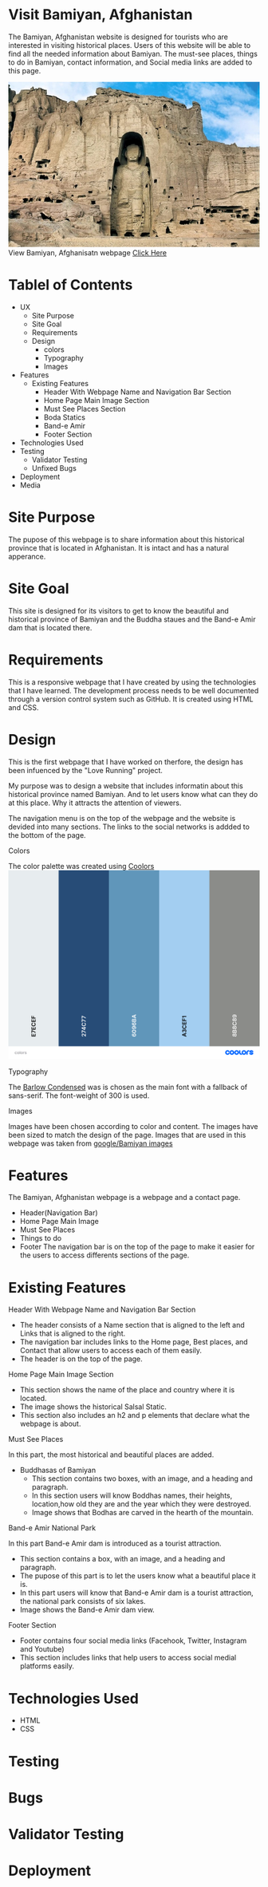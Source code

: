 # Visit Bamiyan, Afghanistan
The Bamiyan, Afghanistan website is designed for tourists who are interested in visiting historical places. Users of this website will be able to find all the needed information about Bamiyan. The must-see places, things to do in Bamiyan, contact information, and Social media links are added to this page.


![This image shows that it is resposive to every device](assets/images/Boddha-image.jpg
)
View Bamiyan, Afghanisatn webpage
[Click Here](https://github.com)

# Tablel of Contents

- UX
  - Site Purpose
  - Site Goal
  - Requirements
  - Design
    - colors
    - Typography
    - Images
- Features
  - Existing Features
    - Header With Webpage Name and Navigation Bar Section
    - Home Page Main Image Section
    - Must See Places Section
    - Boda Statics
    - Band-e Amir
    - Footer Section
- Technologies Used
- Testing
  - Validator Testing
  - Unfixed Bugs
- Deployment
- Media


# Site Purpose
The pupose of this webpage is to share information about this historical province that is located in Afghanistan. It is intact and has a natural apperance.
# Site Goal
This site is designed for its visitors to get to know the beautiful and historical province of Bamiyan and the Buddha staues and the Band-e Amir dam that is located there.
# Requirements
This is a responsive webpage that I have created by using the technologies that I have learned. The development process needs to be well documented through a version control system such as GitHub. 
It is created using HTML and CSS.

# Design
This is the first webpage that I have worked on therfore, the design has been infuenced by the "Love Running" project.

My purpose was to design a website that includes informatin about this historical province named Bamiyan. And to let users know what can they do at this place. Why it attracts the attention of viewers.

The navigation menu is on the top of the webpage and the website is devided into many sections. The links to the social networks is addded to the bottom of the page.

Colors

The color palette was created using [Coolors](https://coolors.co
)
![This image shows that it is resposive to every device](assets/images/colors.png
)


Typography 

The [Barlow Condensed](https://fonts.google.com/specimen/Barlow+Condensed) was is chosen as the main font with a fallback of sans-serif. The font-weight of 300 is used.

Images 

Images have been chosen according to color and content. The images have been sized to match the design of the page. Images that are used in this webpage was taken from [google/Bamiyan images](https://www.google.com/search?q=bamyan+province&rlz=1C1GCEO_enDE1038DE1038&sxsrf=AJOqlzXR9617eb_IUbHaqAuZN_z1Y2-wVQ:1679244354676&source=lnms&tbm=isch&sa=X&ved=2ahUKEwigmoHauOj9AhU6RPEDHerkBWcQ_AUoAXoECAEQAw&biw=1280&bih=544&dpr=1.5)

# Features
The Bamiyan, Afghanistan webpage is a  webpage and a contact page.
- Header(Navigation Bar)
- Home Page Main Image
- Must See Places
- Things to do
- Footer
The navigation bar is on the top of the page to make it easier for the users to access differents sections of the page.

# Existing Features

Header With Webpage Name and Navigation Bar Section
- The header consists of a Name section that is aligned to the left and Links that is aligned to the right.
- The navigation bar includes links to the Home page, Best places, and Contact that allow users to access each of them easily.
- The header is on the top of the page.

Home Page Main Image Section

- This section shows the name of the place and country where it is located.
- The image shows the historical Salsal Static.
- This section also includes an h2 and p elements that declare what the webpage is about.

Must See Places

In this part, the most historical and beautiful places are added.
- Buddhasas of Bamiyan
  - This section contains two boxes, with an image, and a heading and paragraph.
  - In this section users will know Boddhas names, their heights, location,how old they are and the year which they were destroyed.
  - Image shows that Bodhas are carved in the hearth of the mountain.

Band-e Amir National Park

In this part Band-e Amir dam is introduced as a tourist attraction.
  - This section contains a box, with an image, and a heading and paragraph.
  - The pupose of this part is to let the users know what a beautiful place it is.
  - In this part users will know that Band-e Amir dam is a tourist attraction, the national park consists of six lakes.
  - Image shows the Band-e Amir dam view.

Footer Section

- Footer contains four social media links (Facehook, Twitter, Instagram and Youtube)
- This section includes links that help users to access social medial platforms easily.

# Technologies Used
- HTML
- CSS

# Testing
# Bugs
# Validator Testing
# Deployment

